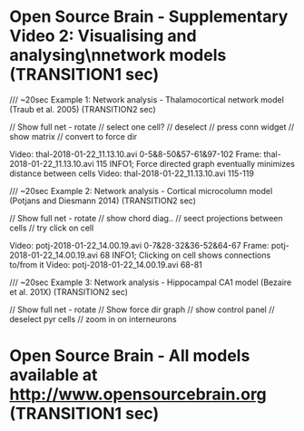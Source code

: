 # Open Source Brain - Supplementary Video 2: Visualising and analysing\nnetwork models (TRANSITION1 sec)


/// ~20sec
Example 1: Network analysis - Thalamocortical network model (Traub et al. 2005) (TRANSITION2 sec)

// Show full net - rotate
// select one cell?
// deselect
// press conn widget
// show matrix
// convert to force dir

Video: thal-2018-01-22_11.13.10.avi 0-5&8-50&57-61&97-102
Frame: thal-2018-01-22_11.13.10.avi 115 INFO1; Force directed graph eventually minimizes distance between cells
Video: thal-2018-01-22_11.13.10.avi 115-119


/// ~20sec
Example 2: Network analysis - Cortical microcolumn model (Potjans and Diesmann 2014) (TRANSITION2 sec)

// Show full net - rotate
// show chord diag..
// seect projections between cells
// try click on cell

Video: potj-2018-01-22_14.00.19.avi 0-7&28-32&36-52&64-67
Frame: potj-2018-01-22_14.00.19.avi 68 INFO1; Clicking on cell shows connections to/from it
Video: potj-2018-01-22_14.00.19.avi 68-81


/// ~20sec
Example 3: Network analysis - Hippocampal CA1 model (Bezaire et al. 201X) (TRANSITION2 sec)

// Show full net - rotate
// Show force dir graph
// show control panel
// deselect pyr cells
// zoom in on interneurons


# Open Source Brain - All models available at http://www.opensourcebrain.org (TRANSITION1 sec)
